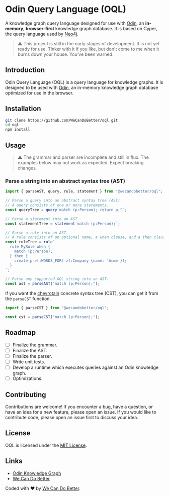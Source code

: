 # Odin Query Language (OQL)

A knowledge graph query language designed for use with
[Odin](https://wecandobetter.github.io/odin/), an **in-memory**,
**browser-first** knowledge graph database. It is based on Cyper, the query
language used by [Neo4j](https://neo4j.com/).

> ⚠️ This project is still in the early stages of development. It is not yet
> ready for use. Tinker with it if you like, but don't come to me when it burns
> down your house. You've been warned.

## Introduction

Odin Query Language (OQL) is a query language for knowledge graphs. It is
designed to be used with [Odin](https://wecandobetter.github.io/odin/), an
in-memory knowledge graph database optimized for use in the browser.

## Installation

```bash
git clone https://github.com/WeCanDoBetter/oql.git
cd oql
npm install
```

## Usage

> ⚠️ The grammar and parser are incomplete and still in flux. The examples below
> may not work as expected. Expect breaking changes.

### Parse a string into an abstract syntax tree (AST)

```ts
import { parseAST, query, rule, statement } from "@wecandobetter/oql";

// Parse a query into an abstract syntax tree (AST).
// A query consists of one or more statements.
const queryTree = query`match (p:Person); return p;"`;

// Parse a statement into an AST.
const statementTree = statement`match (p:Person);`;

// Parse a rule into an AST.
// A rule consists of an optional name, a when clause, and a then clause.
const ruleTree = rule`
  rule MyRule when {
    match (p:Person);
  } then {
    create p->[:WORKS_FOR]->(:Company {name: 'Acme'});
  }
`;

// Parse any supported OQL string into an AST.
const ast = parseAST("match (p:Person);");
```

If you want the [chevrotain](https://chevrotain.io/) concrete syntax tree (CST),
you can get it from the `parseCST` function.

```ts
import { parseCST } from "@wecandobetter/oql";

const cst = parseCST("match (p:Person);");
```

## Roadmap

- [ ] Finalize the grammar.
- [ ] Finalize the AST.
- [ ] Finalize the parser.
- [ ] Write unit tests.
- [ ] Develop a runtime which executes queries against an Odin knowledge graph.
- [ ] Optimizations.

## Contributing

Contributions are welcome! If you encounter a bug, have a question, or have an
idea for a new feature, please open an issue. If you would like to contribute
code, please open an issue first to discuss your idea.

## License

OQL is licensed under the [MIT License](LICENSE).

## Links

- [Odin Knowledge Graph](https://wecandobetter.github.io/odin/)
- [We Can Do Better](https://wcdb.life/)

Coded with ❤️ by [We Can Do Better](https://wcdb.life/).
